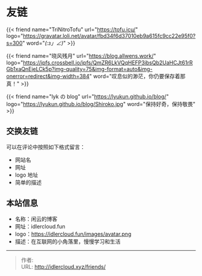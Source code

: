 # 友链


{{< friend name="TriNitroTofu" url="https://tofu.icu/" logo="https://gravatar.loli.net/avatar/fbd34f6d37010eb9a615fc9cc22e95f0?s=300" word="_(:з」∠)_" >}}

{{< friend name="晓风残月" url="https://blog.allwens.work/" logo="https://ipfs.crossbell.io/ipfs/QmZR6LkVQqHEFP3ibsQb2UaHCJt61rRGb1xaQnEjeLCk5p?img-quality=75&img-format=auto&img-onerror=redirect&img-width=384" word="叹息似的渺茫，你仍要保存着那真！" >}}

{{< friend name="lyk の blog" url="https://lyukun.github.io/blog/" logo="https://lyukun.github.io/blog/Shiroko.jpg" word="保持好奇，保持敬畏" >}}

## 交换友链

可以在评论中按照如下格式留言：

- 网站名
- 网址
- logo 地址
- 简单的描述

## 本站信息

- 名称：闲云的博客
- 网址：idlercloud.fun
- logo：<https://idlercloud.fun/images/avatar.png>
- 描述：在互联网的小角落里，慢慢学习和生活


---

> 作者: <no value>  
> URL: http://idlercloud.xyz/friends/  

